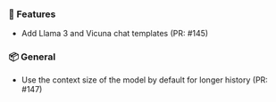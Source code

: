 ### 🚀 Features

- Add Llama 3 and Vicuna chat templates (PR: #145)

### 📦 General

- Use the context size of the model by default for longer history (PR: #147)


